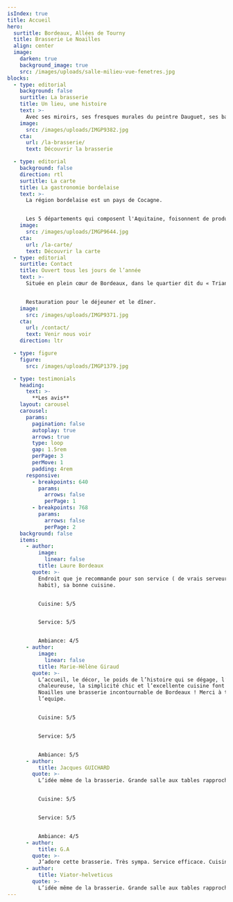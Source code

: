 ```yaml
---
isIndex: true
title: Accueil
hero:
  surtitle: Bordeaux, Allées de Tourny
  title: Brasserie Le Noailles
  align: center
  image:
    darken: true
    background_image: true
    src: /images/uploads/salle-milieu-vue-fenetres.jpg
blocks:
  - type: editorial
    background: false
    surtitle: La brasserie
    title: Un lieu, une histoire
    text: >-
      Avec ses miroirs, ses fresques murales du peintre Dauguet, ses banquettes de velours rouge, ses garçons en gilet noir et tablier blanc, Le Noailles offre un cadre intemporel et une cuisine raffinée.
    image:
      src: /images/uploads/IMGP9382.jpg
    cta:
      url: /la-brasserie/
      text: Découvrir la brasserie

  - type: editorial
    background: false
    direction: rtl
    surtitle: La carte
    title: La gastronomie bordelaise
    text: >-
      La région bordelaise est un pays de Cocagne.


      Les 5 départements qui composent l'Aquitaine, foisonnent de produits gourmands dont le Noailles s'inspire pour concocter des mets savoureux et authentiques : lamproie, cèpes, asperges de Blaye, caviar de Gironde, fraises de Dordogne ou du Lot et Garonne, foie gras et volailles des Landes, truffes du Périgord…
    image:
      src: /images/uploads/IMGP9644.jpg
    cta:
      url: /la-carte/
      text: Découvrir la carte
  - type: editorial
    surtitle: Contact
    title: Ouvert tous les jours de l’année
    text: >-
      Située en plein cœur de Bordeaux, dans le quartier dit du « Triangle d’or ».


      Restauration pour le déjeuner et le dîner.
    image:
      src: /images/uploads/IMGP9371.jpg
    cta:
      url: /contact/
      text: Venir nous voir
    direction: ltr

  - type: figure
    figure:
      src: /images/uploads/IMGP1379.jpg

  - type: testimonials
    heading:
      text: >-
        **Les avis**
    layout: carousel
    carousel:
      params:
        pagination: false
        autoplay: true
        arrows: true
        type: loop
        gap: 1.5rem
        perPage: 3
        perMove: 1
        padding: 4rem
      responsive:
        - breakpoints: 640
          params:
            arrows: false
            perPage: 1
        - breakpoints: 768
          params:
            arrows: false
            perPage: 2
    background: false
    items:
      - author:
          image:
            linear: false
          title: Laure Bordeaux
        quote: >-
          Endroit que je recommande pour son service ( de vrais serveurs en
          habit), sa bonne cuisine.


          Cuisine: 5/5 


          Service: 5/5


          Ambiance: 4/5
      - author:
          image:
            linear: false
          title: Marie-Hélène Giraud
        quote: >-
          L’accueil, le décor, le poids de l’histoire qui se dégage, l’ambiance
          chaleureuse, la simplicité chic et l’excellente cuisine font du
          Noailles une brasserie incontournable de Bordeaux ! Merci à toute
          l’equipe.


          Cuisine: 5/5


          Service: 5/5


          Ambiance: 5/5
      - author:
          title: Jacques GUICHARD
        quote: >-
          L’idée même de la brasserie. Grande salle aux tables rapprochées. Service rapide et professionnel. Plats classiques bien exécutés.


          Cuisine: 5/5


          Service: 5/5


          Ambiance: 4/5
      - author:
          title: G.A
        quote: >-
          J’adore cette brasserie. Très sympa. Service efficace. Cuisine excellente.
      - author:
          title: Viator-helveticus
        quote: >-
          L’idée même de la brasserie. Grande salle aux tables rapprochées. Service rapide et professionnel. Plats classiques bien exécutés.
---
```

